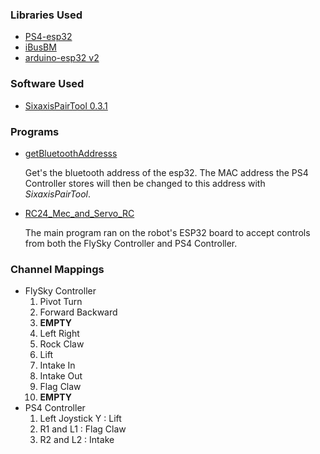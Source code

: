 ### Libraries Used

- [PS4-esp32](https://github.com/aed3/PS4-esp32.git)
- [iBusBM](https://github.com/bmellink/IBusBM)
- [arduino-esp32 v2](https://github.com/espressif/arduino-esp32/tree/release/v2.x)

### Software Used

- [SixaxisPairTool 0.3.1](https://www.filehorse.com/download-sixaxispairtool/)

### Programs

- [getBluetoothAddresss](getBluetoothAddress/getBluetoothAddress.ino)

    Get's the bluetooth address of the esp32. The MAC address the PS4 Controller stores will then be changed to this address with *SixaxisPairTool*.

- [RC24_Mec_and_Servo_RC](RC24_Mec_and_Servo_RC/RC24_Mec_and_Servo_RC.ino)

    The main program ran on the robot's ESP32 board to accept controls from both the FlySky Controller and PS4 Controller.


### Channel Mappings

- FlySky Controller
    1. Pivot Turn
    2. Forward Backward
    3. **EMPTY**
    4. Left Right
    5. Rock Claw
    6. Lift
    7. Intake In
    8. Intake Out 
    9. Flag Claw
    10. **EMPTY**
- PS4 Controller
    1. Left Joystick Y : Lift
    2. R1 and L1 : Flag Claw
    3. R2 and L2 : Intake